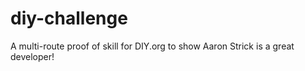 # diy-challenge
A multi-route proof of skill for DIY.org to show Aaron Strick is a great developer!
